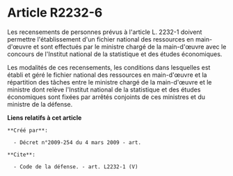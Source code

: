 # Article R2232-6

Les recensements de personnes prévus à l'article L. 2232-1 doivent permettre l'établissement d'un fichier national des
ressources en main-d'œuvre et sont effectués par le ministre chargé de la main-d'œuvre avec le concours de l'Institut
national de la statistique et des études économiques. 

Les modalités de ces recensements, les conditions dans lesquelles est établi et géré le fichier national des ressources en
main-d'œuvre et la répartition des tâches entre le ministre chargé de la main-d'œuvre et le ministre dont relève l'Institut
national de la statistique et des études économiques sont fixées par arrêtés conjoints de ces ministres et du ministre de la
défense.

**Liens relatifs à cet article**

	**Créé par**:

	  - Décret n°2009-254 du 4 mars 2009 - art.

	**Cite**:

	  - Code de la défense. - art. L2232-1 (V)
